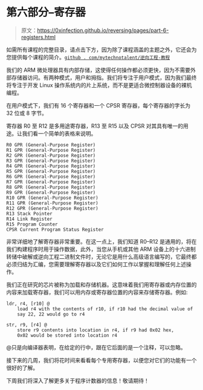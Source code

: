 # 第六部分–寄存器

> 原文：<https://0xinfection.github.io/reversing/pages/part-6-registers.html>

如需所有课程的完整目录，请点击下方，因为除了课程涵盖的主题之外，它还会为您提供每个课程的简介。[`github . com/mytechnotalent/逆向工程-教程`](https://github.com/mytechnotalent/Reverse-Engineering-Tutorial)

我们的 ARM 微处理器具有内部存储，这使得任何操作都必须更快，因为不需要外部存储器访问。有两种模式，用户和拇指。我们将专注于用户模式，因为我们最终将专注于开发 Linux 操作系统内的片上系统，而不是更适合微控制器设备的裸机编程。

在用户模式下，我们有 16 个寄存器和一个 CPSR 寄存器，每个寄存器的字长为 32 位或 8 字节。

寄存器 R0 至 R12 是多用途寄存器，R13 至 R15 以及 CPSR 对其具有唯一的用途。让我们看一个简单的表格来说明。

```
R0 GPR (General-Purpose Register)
R1 GPR (General-Purpose Register)
R2 GPR (General-Purpose Register)
R3 GPR (General-Purpose Register)
R4 GPR (General-Purpose Register)
R5 GPR (General-Purpose Register)
R6 GPR (General-Purpose Register)
R7 GPR (General-Purpose Register)
R8 GPR (General-Purpose Register)
R9 GPR (General-Purpose Register)
R10 GPR (General-Purpose Register)
R11 GPR (General-Purpose Register)
R12 GPR (General-Purpose Register)
R13 Stack Pointer
R14 Link Register
R15 Program Counter
CPSR Current Program Status Register

```

非常详细地了解寄存器非常重要。在这一点上，我们知道 R0–R12 是通用的，将在我们构建程序时用于操作数据，此外，当您从手机或其他 ARM 设备上的十六进制转储中破解或逆向工程二进制文件时，无论它是用什么高级语言编写的，它最终都必须归结为汇编，您需要理解寄存器以及它们如何工作以掌握和理解任何上述操作。

我们正在研究的芯片被称为加载和存储机器。这意味着我们用寄存器或内存位置的内容来加载寄存器，我们可以用内存或寄存器位置的内容来存储寄存器。例如:

```
ldr, r4, [r10] @ 
    load r4 with the contents of r10, if r10 had the decimal value of 
    say 22, 22 would go to r4

str, r9, [r4] @ 
    store r9 contents into location in r4, if r9 had 0x02 hex, 
    0x02 would be stored into location r4

```

@只是向编译器表明，在给定的行中，跟在它后面的是一个注释，可以忽略。

接下来的几周，我们将花时间来看看每个专用寄存器，以便您对它们的功能有一个很好的了解。

下周我们将深入了解更多关于程序计数器的信息！敬请期待！
